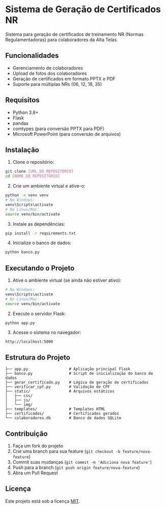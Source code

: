 # Sistema de Geração de Certificados NR

Sistema para geração de certificados de treinamento NR (Normas Regulamentadoras) para colaboradores da Alta Telas.

## Funcionalidades

- Gerenciamento de colaboradores
- Upload de fotos dos colaboradores
- Geração de certificados em formato PPTX e PDF
- Suporte para múltiplas NRs (06, 12, 18, 35)

## Requisitos

- Python 3.8+
- Flask
- pandas
- comtypes (para conversão PPTX para PDF)
- Microsoft PowerPoint (para conversão de arquivos)

## Instalação

1. Clone o repositório:
```bash
git clone [URL_DO_REPOSITÓRIO]
cd [NOME_DO_REPOSITÓRIO]
```

2. Crie um ambiente virtual e ative-o:
```bash
python -m venv venv
# No Windows:
venv\Scripts\activate
# No Linux/Mac:
source venv/bin/activate
```

3. Instale as dependências:
```bash
pip install -r requirements.txt
```

4. Inicialize o banco de dados:
```bash
python banco.py
```

## Executando o Projeto

1. Ative o ambiente virtual (se ainda não estiver ativo):
```bash
# No Windows:
venv\Scripts\activate
# No Linux/Mac:
source venv/bin/activate
```

2. Execute o servidor Flask:
```bash
python app.py
```

3. Acesse o sistema no navegador:
```
http://localhost:5000
```

## Estrutura do Projeto

```
├── app.py                  # Aplicação principal Flask
├── banco.py                # Script de inicialização do banco de dados
├── gerar_certificado.py    # Lógica de geração de certificados
├── verificar_cpf.py        # Validação de CPF
├── static/                 # Arquivos estáticos
│   ├── css/
│   ├── js/
│   └── img/
├── templates/              # Templates HTML
├── certificados/           # Certificados gerados
└── colaboradores.db        # Banco de dados SQLite
```

## Contribuição

1. Faça um fork do projeto
2. Crie uma branch para sua feature (`git checkout -b feature/nova-feature`)
3. Commit suas mudanças (`git commit -m 'Adiciona nova feature'`)
4. Push para a branch (`git push origin feature/nova-feature`)
5. Abra um Pull Request

## Licença

Este projeto está sob a licença [MIT](LICENSE). 